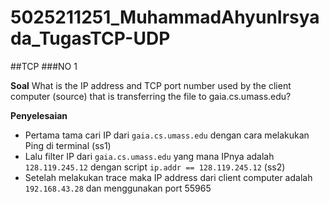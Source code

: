 # 5025211251_MuhammadAhyunIrsyada_TugasTCP-UDP

##TCP 
###NO 1 

**Soal** 
What is the IP address and TCP port number used by the client computer (source) that is transferring the file to gaia.cs.umass.edu?

**Penyelesaian**

- Pertama tama cari IP dari `gaia.cs.umass.edu` dengan cara melakukan Ping di terminal (ss1)
- Lalu filter IP dari `gaia.cs.umass.edu` yang mana IPnya adalah `128.119.245.12` dengan script `ip.addr == 128.119.245.12` (ss2)
- Setelah melakukan trace maka IP address dari client computer adalah `192.168.43.28` dan menggunakan port 55965

